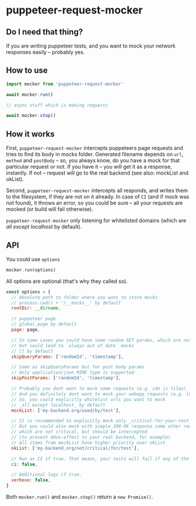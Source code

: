 # puppeteer-request-mocker

## Do I need that thing?

If you are writing puppeteer tests, and you want to mock your network responses easily – probably yes.

## How to use

```js
import mocker from 'puppeteer-request-mocker'

await mocker.run()

// async stuff which is making requests

await mocker.stop()
```

## How it works

First, `puppeteer-request-mocker` intercepts puppeteers page requests and tries to find its body in mocks folder. Generated filename depends on `url`, `method` and `postBody` – so, you always know, do you have a mock for that particular request or not. If you have it – you will get it as a response, instantly. If not – request will go to the real backend (see also: mockList and okList).

Second, `puppeteer-request-mocker` intercepts all responds, and writes them to the filesystem, if they are not on it already. In case of `CI` (and if mock was not found), it throws an error, so you could be sure – all your requests are mocked (or build will fail otherwise).

`puppeteer-request-mocker` only listening for whitelisted domains (which are _all except localhost_ by default).

## API

You could use `options`
```js
mocker.run(options)
```
All options are optional (that's why they called so).
```js
const options = {
  // Absolute path to folder where you want to store mocks
  // process.cwd() + '/__mocks__' by default
  rootDir: __dirname,

  // puppeteer page
  // global.page by default
  page: page,

  // In some cases you could have some random GET params, which are not affects the response body
  // but could lead to `always out of date` mocks
  // [] by default
  skipQueryParams: ['randomId', 'timestamp'],

  // Same as skipQueryParams but for post body params
  // Only application/json MIME type is supported
  skipPostParams: ['randomId', 'timestamp'],

  // Probably you dont want to mock some requests (e.g. cdn js files)
  // And you definitely dont want to mock your webapp requests (e.g. localhost/app.js)
  // So, you could explicitly whitelist urls you want to mock
  // _all except localhost_ by default
  mockList: ['my-backend.org/used/by/test'],

  // It is recommended to explicitly mock only _critical-for-your-test_ urls
  // But you could also mock with simple 200-OK response some other requests,
  // which are not critical, but should be intercepted
  // (to prevent ddos-effect to your real backend, for example)
  // All items from mockList have higher priority over okList
  okList: ['my-backend.org/not/critical/for/test'],

  // Run as CI if true. That means, your tests will fail if any of the requests were not mocked
  ci: false,

  // Additional logs if true.
  verbose: false,
}
```

Both `mocker.run()` and `mocker.stop()` return a `new Promise()`.
